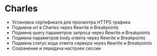 # Charles
- Установка сертификата для просмотра HTTPS трафика
- Подмена url в Charles через Rewrite и Breakpoints 
- Подмена query параметров запроса через Rewrite и Breakpoints 
- Подмена параметров body ответа через Rewrite и Breakpoints
- Подмена статус кода ответа сервера через Rewrite и Breakpoints
- Сохранение и передача настроек сессии
